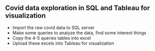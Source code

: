 ## Covid data exploration in SQL and Tableau for visualization

- Import the raw covid data to SQL server
- Make some queries to analyze the data, find some interest things
- Copy the 4-5 queries tables into excel
- Upload these excels into Tableau for visualization
